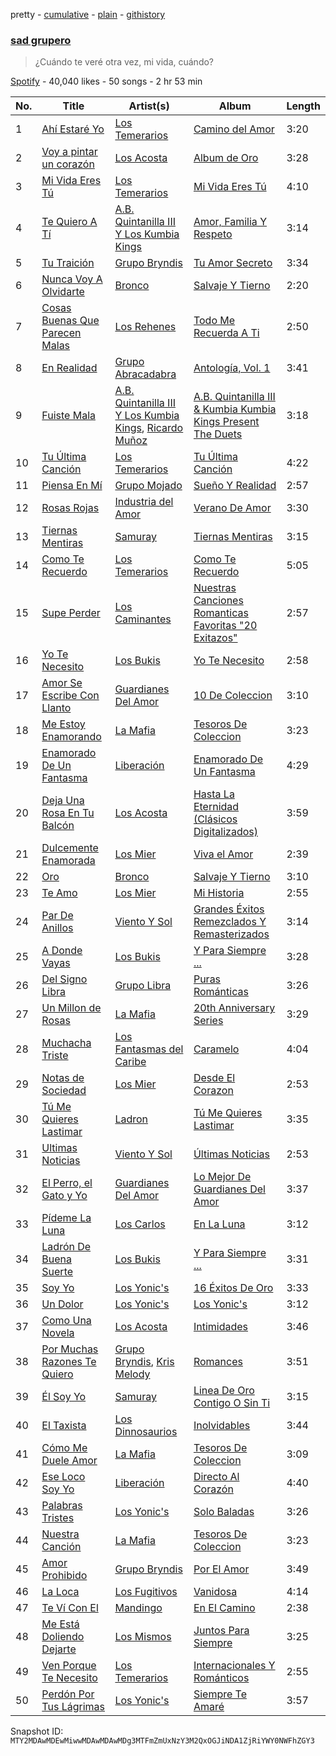 pretty - [cumulative](/playlists/cumulative/37i9dQZF1DWSKj6yrmnSvg.md) - [plain](/playlists/plain/37i9dQZF1DWSKj6yrmnSvg) - [githistory](https://github.githistory.xyz/mackorone/spotify-playlist-archive/blob/main/playlists/plain/37i9dQZF1DWSKj6yrmnSvg)

### [sad grupero](https://open.spotify.com/playlist/37i9dQZF1DWSKj6yrmnSvg)

> ¿Cuándo te veré otra vez, mi vida, cuándo?

[Spotify](https://open.spotify.com/user/spotify) - 40,040 likes - 50 songs - 2 hr 53 min

| No. | Title | Artist(s) | Album | Length |
|---|---|---|---|---|
| 1 | [Ahí Estaré Yo](https://open.spotify.com/track/54gaPLcsCWmPUmrgpib9mS) | [Los Temerarios](https://open.spotify.com/artist/3YbOSxo85kla7RID8ugnW3) | [Camino del Amor](https://open.spotify.com/album/1fvaT1qOl0H0gAHk5RHbts) | 3:20 |
| 2 | [Voy a pintar un corazón](https://open.spotify.com/track/6ztkxjvne5bjzUUnoskShx) | [Los Acosta](https://open.spotify.com/artist/1sxekzjeHJaqkZbpaaGR9x) | [Album de Oro](https://open.spotify.com/album/7yZcbdxZv4trwSe3RfY8LE) | 3:28 |
| 3 | [Mi Vida Eres Tú](https://open.spotify.com/track/5mKwzq7UTXf1xwWcpPoteX) | [Los Temerarios](https://open.spotify.com/artist/3YbOSxo85kla7RID8ugnW3) | [Mi Vida Eres Tú](https://open.spotify.com/album/0pKc1X7fBv9chuZRiSIZyE) | 4:10 |
| 4 | [Te Quiero A Tí](https://open.spotify.com/track/4v9dVYIvD3EFuzWiXngmDq) | [A.B\. Quintanilla III Y Los Kumbia Kings](https://open.spotify.com/artist/6BMQo3hxi4qwLiZpHKK5iL) | [Amor, Familia Y Respeto](https://open.spotify.com/album/5XuNzqgx79H4Z2jhfdzFFQ) | 3:14 |
| 5 | [Tu Traición](https://open.spotify.com/track/2ObbqCZZgwK8VowFYf0RPh) | [Grupo Bryndis](https://open.spotify.com/artist/44WCHvwXBOMz6nm7Mu2ReO) | [Tu Amor Secreto](https://open.spotify.com/album/1ICfNn1KnGQnjyXaYOiB3c) | 3:34 |
| 6 | [Nunca Voy A Olvidarte](https://open.spotify.com/track/0Lowb1wBPXduf06FTGRI46) | [Bronco](https://open.spotify.com/artist/0VKh7CQDi9MkUvaBMoK1V0) | [Salvaje Y Tierno](https://open.spotify.com/album/3le90qgKpBzXiW1qigS89K) | 2:20 |
| 7 | [Cosas Buenas Que Parecen Malas](https://open.spotify.com/track/7AlJCYxNunX7EGdazNbM9c) | [Los Rehenes](https://open.spotify.com/artist/5IaAggho4F1gWHE5REe1e8) | [Todo Me Recuerda A Ti](https://open.spotify.com/album/72tOoss9JRTtbatunQg5ai) | 2:50 |
| 8 | [En Realidad](https://open.spotify.com/track/0hicPD6pe5ilVkgMWbRbZS) | [Grupo Abracadabra](https://open.spotify.com/artist/5Tr3Dj96kdzVnRiY3H457O) | [Antología, Vol\. 1](https://open.spotify.com/album/53Twpqi0xB4ZRUACwVtBK2) | 3:41 |
| 9 | [Fuiste Mala](https://open.spotify.com/track/5LNYnwMBaqUkNmTiPbRsoY) | [A.B\. Quintanilla III Y Los Kumbia Kings](https://open.spotify.com/artist/6BMQo3hxi4qwLiZpHKK5iL), [Ricardo Muñoz](https://open.spotify.com/artist/4uIopkxtCr4XkXtDVSEBYq) | [A.B\. Quintanilla III & Kumbia Kumbia Kings Present The Duets](https://open.spotify.com/album/05CvQnHFWD0JrII6bfM07e) | 3:18 |
| 10 | [Tu Última Canción](https://open.spotify.com/track/7dWSrvzawBZPa7VVeHZBn7) | [Los Temerarios](https://open.spotify.com/artist/3YbOSxo85kla7RID8ugnW3) | [Tu Última Canción](https://open.spotify.com/album/0uunEJN1BK7y3yg2GncXxa) | 4:22 |
| 11 | [Piensa En Mí](https://open.spotify.com/track/1xKP7GVLY33i5jmx1bB1Kk) | [Grupo Mojado](https://open.spotify.com/artist/28NFZuZbEm7yzMpv1q1Rb7) | [Sueño Y Realidad](https://open.spotify.com/album/3jVJ1fTyUxYdpzb8Pt9V6U) | 2:57 |
| 12 | [Rosas Rojas](https://open.spotify.com/track/4Yu2U0ItuhN1eZ5rA5wAtZ) | [Industria del Amor](https://open.spotify.com/artist/3ecREliS3Q8g2sCk40y0dw) | [Verano De Amor](https://open.spotify.com/album/3KasQgz3Q9WjvbrD270lf5) | 3:30 |
| 13 | [Tiernas Mentiras](https://open.spotify.com/track/2jDBun83BgJpfWL498OSIT) | [Samuray](https://open.spotify.com/artist/6fBjnfeYEU3VFuQl8RPrp8) | [Tiernas Mentiras](https://open.spotify.com/album/2XARbtGZQ4t7oTVlxjOww3) | 3:15 |
| 14 | [Como Te Recuerdo](https://open.spotify.com/track/3CH8ti307xUz5NlaHoQBPR) | [Los Temerarios](https://open.spotify.com/artist/3YbOSxo85kla7RID8ugnW3) | [Como Te Recuerdo](https://open.spotify.com/album/4VwV8hjVXteVkVNDCYPN1M) | 5:05 |
| 15 | [Supe Perder](https://open.spotify.com/track/6NUoNxL3tWnICLhFQ5obEW) | [Los Caminantes](https://open.spotify.com/artist/6ziEnj8UydSg8dr68C3aut) | [Nuestras Canciones Romanticas Favoritas "20 Exitazos"](https://open.spotify.com/album/0laRQXcW652scqzEAKqRMM) | 2:57 |
| 16 | [Yo Te Necesito](https://open.spotify.com/track/7yMWuJ6JOZ8Joo5gQrNaYA) | [Los Bukis](https://open.spotify.com/artist/16kOCiqZ1auY4sokSeZuKf) | [Yo Te Necesito](https://open.spotify.com/album/3hEe5rX51oJiXS3Lv9Yeiz) | 2:58 |
| 17 | [Amor Se Escribe Con Llanto](https://open.spotify.com/track/0EkZZm6d3j05yrFfKkAHn7) | [Guardianes Del Amor](https://open.spotify.com/artist/3NLDQVyI2LVtQFJt8JeAAx) | [10 De Coleccion](https://open.spotify.com/album/5Gg6sl1wzelCYH6FloTo0O) | 3:10 |
| 18 | [Me Estoy Enamorando](https://open.spotify.com/track/6TyDYuV7w2BwEFnGiMkIn6) | [La Mafia](https://open.spotify.com/artist/3rhO3rDk432VyAwyZnkECs) | [Tesoros De Coleccion](https://open.spotify.com/album/0zinXPMSpU4hy0XRlSZtda) | 3:23 |
| 19 | [Enamorado De Un Fantasma](https://open.spotify.com/track/47zLjYjuaWunbmMrn6jLLj) | [Liberación](https://open.spotify.com/artist/5xwugJ4uudppmOCCZateE5) | [Enamorado De Un Fantasma](https://open.spotify.com/album/4XX1NXGCEwomxl6cYRcW2d) | 4:29 |
| 20 | [Deja Una Rosa En Tu Balcón](https://open.spotify.com/track/1InGWsgNYr5cYTE4JWqGqu) | [Los Acosta](https://open.spotify.com/artist/1sxekzjeHJaqkZbpaaGR9x) | [Hasta La Eternidad \(Clásicos Digitalizados\)](https://open.spotify.com/album/6f3szSu0uNGBOmcW01a6ZN) | 3:59 |
| 21 | [Dulcemente Enamorada](https://open.spotify.com/track/2hWTlxqGczIVUC3tl6LaMJ) | [Los Mier](https://open.spotify.com/artist/2B8mbONjmLnXk4wpqF5UPQ) | [Viva el Amor](https://open.spotify.com/album/6agj4FL2hImOYAV3WAGXBN) | 2:39 |
| 22 | [Oro](https://open.spotify.com/track/50QgKV8vabHHc7au535IqK) | [Bronco](https://open.spotify.com/artist/0VKh7CQDi9MkUvaBMoK1V0) | [Salvaje Y Tierno](https://open.spotify.com/album/3le90qgKpBzXiW1qigS89K) | 3:10 |
| 23 | [Te Amo](https://open.spotify.com/track/2Y1qcW4b9aVRnX1fHaVvxY) | [Los Mier](https://open.spotify.com/artist/2B8mbONjmLnXk4wpqF5UPQ) | [Mi Historia](https://open.spotify.com/album/3XqjOolTMs2plXorDGZINS) | 2:55 |
| 24 | [Par De Anillos](https://open.spotify.com/track/3hNa7iKRzCK06IawGLlsbz) | [Viento Y Sol](https://open.spotify.com/artist/4d4OGW8V5resuylQWT6S9s) | [Grandes Éxitos Remezclados Y Remasterizados](https://open.spotify.com/album/3RMafNWPxjqnrg1MU44Uei) | 3:14 |
| 25 | [A Donde Vayas](https://open.spotify.com/track/3yb8pakJMZzfiK7siLZLUM) | [Los Bukis](https://open.spotify.com/artist/16kOCiqZ1auY4sokSeZuKf) | [Y Para Siempre ...](https://open.spotify.com/album/4moS1H6d049CbtVXZwd4rs) | 3:28 |
| 26 | [Del Signo Libra](https://open.spotify.com/track/7mWCRNQxvOCCtMfe4sYdKW) | [Grupo Libra](https://open.spotify.com/artist/7A0dBf6Uyh5G1rW7Rh84Dt) | [Puras Románticas](https://open.spotify.com/album/22G9x42HPowUEACL8QxuAD) | 3:26 |
| 27 | [Un Millon de Rosas](https://open.spotify.com/track/1idB3b2IIfal1DPwOuDQwo) | [La Mafia](https://open.spotify.com/artist/3rhO3rDk432VyAwyZnkECs) | [20th Anniversary Series](https://open.spotify.com/album/61V77t4VuVQcJvUvevRIlX) | 3:29 |
| 28 | [Muchacha Triste](https://open.spotify.com/track/5aJtDBC3y4jyK63Af8yFbX) | [Los Fantasmas del Caribe](https://open.spotify.com/artist/5XiDsBqpcVgouOX1o9n6OQ) | [Caramelo](https://open.spotify.com/album/1WgwIZMerQkpGMTesIlBHX) | 4:04 |
| 29 | [Notas de Sociedad](https://open.spotify.com/track/1SZCsIFSRXG2m6J6GFqv4g) | [Los Mier](https://open.spotify.com/artist/2B8mbONjmLnXk4wpqF5UPQ) | [Desde El Corazon](https://open.spotify.com/album/6f0iQNDK9xsmaWfiuhFUj5) | 2:53 |
| 30 | [Tú Me Quieres Lastimar](https://open.spotify.com/track/4WZBfo2iiJyrhUdcyOOk0c) | [Ladron](https://open.spotify.com/artist/32BLNtPX18499VCjsUiFj1) | [Tú Me Quieres Lastimar](https://open.spotify.com/album/1iXk5Xg8ZhzfWQdbFxbyVE) | 3:35 |
| 31 | [Ultimas Noticias](https://open.spotify.com/track/1KtOcVH5cR2D7QeWpzwm8I) | [Viento Y Sol](https://open.spotify.com/artist/4d4OGW8V5resuylQWT6S9s) | [Últimas Noticias](https://open.spotify.com/album/5Y81X2aAPTKzjnIhsSz177) | 2:53 |
| 32 | [El Perro, el Gato y Yo](https://open.spotify.com/track/54TgeMeInoK6wgPWw58ri7) | [Guardianes Del Amor](https://open.spotify.com/artist/3NLDQVyI2LVtQFJt8JeAAx) | [Lo Mejor De Guardianes Del Amor](https://open.spotify.com/album/4Asr02QFyUUEcwtcnGCYhx) | 3:37 |
| 33 | [Pídeme La Luna](https://open.spotify.com/track/09CI3BbRrcwkCoRU0ho2RR) | [Los Carlos](https://open.spotify.com/artist/1tVpZyBwLklWcc4BnEEveq) | [En La Luna](https://open.spotify.com/album/5WafO5nBowjxkbpA8c2ase) | 3:12 |
| 34 | [Ladrón De Buena Suerte](https://open.spotify.com/track/0bXmkULAV5RNw9pL5iiLb8) | [Los Bukis](https://open.spotify.com/artist/16kOCiqZ1auY4sokSeZuKf) | [Y Para Siempre ...](https://open.spotify.com/album/4moS1H6d049CbtVXZwd4rs) | 3:31 |
| 35 | [Soy Yo](https://open.spotify.com/track/49NsFSiOiBOYDAYfZz4fjl) | [Los Yonic's](https://open.spotify.com/artist/1z8Z3JjXWNa7xbeXcyFZMt) | [16 Éxitos De Oro](https://open.spotify.com/album/3E6LOBclSiqtnKW3WWJND9) | 3:33 |
| 36 | [Un Dolor](https://open.spotify.com/track/17CjK3UlTIKqklXjOf9mIc) | [Los Yonic's](https://open.spotify.com/artist/1z8Z3JjXWNa7xbeXcyFZMt) | [Los Yonic's](https://open.spotify.com/album/1n9JO1nI25yEpiqhie0bpt) | 3:12 |
| 37 | [Como Una Novela](https://open.spotify.com/track/43Z6YxVTYyr5ewyo2uepdy) | [Los Acosta](https://open.spotify.com/artist/1sxekzjeHJaqkZbpaaGR9x) | [Intimidades](https://open.spotify.com/album/40EJlz5pez7U5J6CwlUu39) | 3:46 |
| 38 | [Por Muchas Razones Te Quiero](https://open.spotify.com/track/4y1mBgVKdjWODLPjHtaAqq) | [Grupo Bryndis](https://open.spotify.com/artist/44WCHvwXBOMz6nm7Mu2ReO), [Kris Melody](https://open.spotify.com/artist/1Ll8UUDAEVALfi1fxdkeOK) | [Romances](https://open.spotify.com/album/5QaE8igXsDA3r0Vz8xg7Wq) | 3:51 |
| 39 | [Él Soy Yo](https://open.spotify.com/track/2grjdrZ1wGyoykMgDbnnFW) | [Samuray](https://open.spotify.com/artist/6fBjnfeYEU3VFuQl8RPrp8) | [Linea De Oro Contigo O Sin Ti](https://open.spotify.com/album/5VLGX5BkN6IdRYNtETZ6Cs) | 3:15 |
| 40 | [El Taxista](https://open.spotify.com/track/5ugABx5bnTbKl0j6iPwaku) | [Los Dinnosaurios](https://open.spotify.com/artist/2WI2ub4Nn8cJM70m9IM2Hz) | [Inolvidables](https://open.spotify.com/album/6bMC920IXyDwMQVm6ZtCLU) | 3:44 |
| 41 | [Cómo Me Duele Amor](https://open.spotify.com/track/5Uhu2xCFVq74wvaat8Eu0I) | [La Mafia](https://open.spotify.com/artist/3rhO3rDk432VyAwyZnkECs) | [Tesoros De Coleccion](https://open.spotify.com/album/0zinXPMSpU4hy0XRlSZtda) | 3:09 |
| 42 | [Ese Loco Soy Yo](https://open.spotify.com/track/0J0zz9v1hRXQXQ2rJLgKq1) | [Liberación](https://open.spotify.com/artist/5xwugJ4uudppmOCCZateE5) | [Directo Al Corazón](https://open.spotify.com/album/6w4hod1ifRryFs208eKPLe) | 4:40 |
| 43 | [Palabras Tristes](https://open.spotify.com/track/57xX3bw17BSVUu5WXGwoNw) | [Los Yonic's](https://open.spotify.com/artist/1z8Z3JjXWNa7xbeXcyFZMt) | [Solo Baladas](https://open.spotify.com/album/6ThVFZhZjPiHwkeoxjJZjh) | 3:26 |
| 44 | [Nuestra Canción](https://open.spotify.com/track/5o4hMBr9ovkytff8TBHreg) | [La Mafia](https://open.spotify.com/artist/3rhO3rDk432VyAwyZnkECs) | [Tesoros De Coleccion](https://open.spotify.com/album/0zinXPMSpU4hy0XRlSZtda) | 3:23 |
| 45 | [Amor Prohibido](https://open.spotify.com/track/4Hmuqk2w1fGqwpMP04aDUu) | [Grupo Bryndis](https://open.spotify.com/artist/44WCHvwXBOMz6nm7Mu2ReO) | [Por El Amor](https://open.spotify.com/album/5ZQ4AmRiuIGuHPf6MmWmxX) | 3:49 |
| 46 | [La Loca](https://open.spotify.com/track/7mpz4Drmu692aPo4qsaHTC) | [Los Fugitivos](https://open.spotify.com/artist/4S7UxwDIG6o3FJkcGPdaBq) | [Vanidosa](https://open.spotify.com/album/0Vqmm3BrCwMeo79WVZz5Gs) | 4:14 |
| 47 | [Te Ví Con El](https://open.spotify.com/track/3TK5wK5bPpM4vIpAmkhkuX) | [Mandingo](https://open.spotify.com/artist/4KPkl90SSF2y1VYNt7dmba) | [En El Camino](https://open.spotify.com/album/6JckkNzJVY33kAwZ7FOd4J) | 2:38 |
| 48 | [Me Está Doliendo Dejarte](https://open.spotify.com/track/1S05r50Qef8J6Yh6sGtjPj) | [Los Mismos](https://open.spotify.com/artist/7nkBA0CcBFVR78vPhgcTa7) | [Juntos Para Siempre](https://open.spotify.com/album/0hzBrUq9vGTTyb0TnAdAjU) | 3:25 |
| 49 | [Ven Porque Te Necesito](https://open.spotify.com/track/4MNfkZ8dtva3cjJ2biqnDS) | [Los Temerarios](https://open.spotify.com/artist/3YbOSxo85kla7RID8ugnW3) | [Internacionales Y Románticos](https://open.spotify.com/album/5Ze16psciPmtUvLIOLE5D3) | 2:55 |
| 50 | [Perdón Por Tus Lágrimas](https://open.spotify.com/track/3YoLl2RHRhzKg3WhpaFRES) | [Los Yonic's](https://open.spotify.com/artist/1z8Z3JjXWNa7xbeXcyFZMt) | [Siempre Te Amaré](https://open.spotify.com/album/2vBkgzqbxptOQOnFqwJHos) | 3:57 |

Snapshot ID: `MTY2MDAwMDEwMiwwMDAwMDAwMDg3MTFmZmUxNzY3M2QxOGJiNDA1ZjRiYWY0NWFhZGY3`
